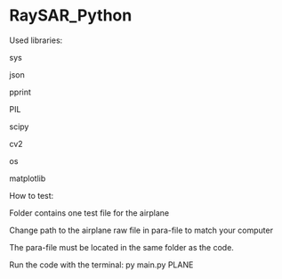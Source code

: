 # RaySAR_Python

Used libraries:

sys

json

pprint

PIL

scipy

cv2

os

matplotlib


How to test:

Folder contains one test file for the airplane

Change path to the airplane raw file in para-file to match your computer

The para-file must be located in the same folder as the code.

Run the code with the terminal: py main.py PLANE

